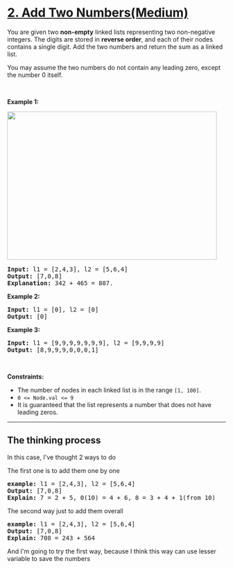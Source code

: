 <h1><a href="https://leetcode.com/problems/add-two-numbers/">2. Add Two Numbers(Medium)</a></h1>

<div class="_1l1MA"><p>You are given two <strong>non-empty</strong> linked lists representing two non-negative integers. The digits are stored in <strong>reverse order</strong>, and each of their nodes contains a single digit. Add the two numbers and return the sum&nbsp;as a linked list.</p>

<p>You may assume the two numbers do not contain any leading zero, except the number 0 itself.</p>

<p>&nbsp;</p>
<p><strong class="example">Example 1:</strong></p>
<img alt="" src="https://assets.leetcode.com/uploads/2020/10/02/addtwonumber1.jpg" style="width: 483px; height: 342px;">
<pre><strong>Input:</strong> l1 = [2,4,3], l2 = [5,6,4]
<strong>Output:</strong> [7,0,8]
<strong>Explanation:</strong> 342 + 465 = 807.
</pre>

<p><strong class="example">Example 2:</strong></p>

<pre><strong>Input:</strong> l1 = [0], l2 = [0]
<strong>Output:</strong> [0]
</pre>

<p><strong class="example">Example 3:</strong></p>

<pre><strong>Input:</strong> l1 = [9,9,9,9,9,9,9], l2 = [9,9,9,9]
<strong>Output:</strong> [8,9,9,9,0,0,0,1]
</pre>

<p>&nbsp;</p>
<p><strong>Constraints:</strong></p>

<ul>
	<li>The number of nodes in each linked list is in the range <code>[1, 100]</code>.</li>
	<li><code>0 &lt;= Node.val &lt;= 9</code></li>
	<li>It is guaranteed that the list represents a number that does not have leading zeros.</li>
</ul>
</div>
<hr>
<h2>The thinking process</h2>
<p>In this case, I've thought 2 ways to do</p>
<p>The first one is to add them one by one</p>
<pre><strong>example:</strong> l1 = [2,4,3], l2 = [5,6,4]
<strong>Output:</strong> [7,0,8]
<strong>Explain:</strong> 7 = 2 + 5, 0(10) = 4 + 6, 8 = 3 + 4 + 1(from 10)
</pre>
<p>The second way just to add them overall</p>
<pre><strong>example:</strong> l1 = [2,4,3], l2 = [5,6,4]
<strong>Output:</strong> [7,0,8]
<strong>Explain:</strong> 708 = 243 + 564
</pre>
<p>And I'm going to try the first way, because I think this way can use lesser variable to save the numbers</p>
